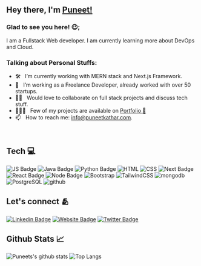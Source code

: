 ## Hey there, I'm [Puneet!](https://github.com/puneetkathar1/)


### Glad to see you here! 😉; 

I am a Fullstack Web developer. I am currently learning more about DevOps and Cloud. 

### Talking about Personal Stuffs:

- 🛠 &nbsp; I’m currently working with MERN stack and Next.js Framework.
- 🚀 &nbsp; I’m working as a Freelance Developer, already worked with over 50 startups.
- 👯‍♀️ &nbsp; Would love to collaborate on full stack projects and discuss tech stuff.
- 👨🏻‍💻 &nbsp; Few of my projects are available on [Portfolio 🔗](https://puneekathar.com)
- 📫 &nbsp; How to reach me: info@puneetkathar.com.

<br>

## Tech 💻

![JS Badge](https://img.shields.io/badge/JavaScript-F7DF1E?style=for-the-badge&logo=javascript&logoColor=black)
![Java Badge](https://img.shields.io/badge/Java-ED8B00?style=for-the-badge&logo=java&logoColor=white)
![Python Badge](https://img.shields.io/badge/Python-F7DF1E?style=for-the-badge&logo=python&logoColor=white)
![HTML](https://img.shields.io/badge/HTML-239120?style=for-the-badge&logo=html5&logoColor=white)
![CSS](https://img.shields.io/badge/CSS-239120?&style=for-the-badge&logo=css3&logoColor=white)
![Next Badge](https://img.shields.io/badge/next.js-111111?style=for-the-badge&logo=next.js&logoColor=white)
![React Badge](https://img.shields.io/badge/React-20232A?style=for-the-badge&logo=react&logoColor=61DAFB)
![Node Badge](https://img.shields.io/badge/Node.js-89BB3C?style=for-the-badge&logo=node.js&logoColor=white)
![Bootstrap](https://img.shields.io/badge/Bootstrap-563D7C?style=for-the-badge&logo=bootstrap&logoColor=white)
![TailwindCSS](https://img.shields.io/badge/tailwindcss-%2338B2AC.svg?style=for-the-badge&logo=tailwind-css&logoColor=white)
![mongodb](https://img.shields.io/badge/MongoDB-4EA94B?style=for-the-badge&logo=mongodb&logoColor=white)
![PostgreSQL](https://img.shields.io/badge/postgresql-30628A?style=for-the-badge&logo=postgresql&logoColor=white)
![github](https://img.shields.io/badge/GitHub-100000?style=for-the-badge&logo=github&logoColor=white)

## Let's connect 🫂
[![Linkedin Badge](https://img.shields.io/badge/LinkedIn-0077B5?style=for-the-badge&logo=linkedin&logoColor=white)](https://www.linkedin.com/in/puneetkathar1/)
[![Website Badge](https://img.shields.io/badge/GitHub-100000?style=for-the-badge&logo=github&logoColor=white)](https://puneetkathar.com/)
[![Twitter Badge](https://img.shields.io/badge/Twitter-1DA1F2?style=for-the-badge&logo=twitter&logoColor=white)](https://twitter.com/puneetkathar1)

## Github Stats 📈

![Puneets's github stats](https://github-readme-stats.vercel.app/api?username=puneetkathar1&theme=light&show_icons=true)
![Top Langs](https://github-readme-stats.vercel.app/api/top-langs/?username=puneetkathar1)
